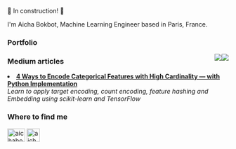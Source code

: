 🚧 In construction! 🚧

I'm Aicha Bokbot, Machine Learning Engineer based in Paris, France.

### Portfolio
<img style="float: right;" src="https://github.com/aichabokbot/aichabokbot/assets/46371012/8e6c70d5-ba8f-46e4-bbb3-70c888299afe"><img style="float: right;" src="https://github.com/aichabokbot/aichabokbot/assets/46371012/f4ca011e-3347-4bf8-a1b4-2648b2e08684">



### Medium articles
<li><a href="https://towardsdatascience.com/4-ways-to-encode-categorical-features-with-high-cardinality-1bc6d8fd7b13"><b>4 Ways to Encode Categorical Features with High Cardinality — with Python Implementation</b></a><br/><i>Learn to apply target encoding, count encoding, feature hashing and Embedding using scikit-learn and TensorFlow</i></li>

### Where to find me
<a href="https://linkedin.com/in/aichabokbot" target="blank"><img align="center" src="https://raw.githubusercontent.com/rahuldkjain/github-profile-readme-generator/master/src/images/icons/Social/linked-in-alt.svg" alt="aichabokbot" height="30" width="40" /></a> <a href="https://medium.com/@aichabokbot" target="blank"><img align="center" src="https://cdn-icons-png.flaticon.com/512/5968/5968906.png" alt="aichabokbot" height="30" width="30" /></a>



<!--
**aichabokbot/aichabokbot** is a ✨ _special_ ✨ repository because its `README.md` (this file) appears on your GitHub profile.

Here are some ideas to get you started:

- 🔭 I’m currently working on ...
- 🌱 I’m currently learning ...
- 👯 I’m looking to collaborate on ...
- 🤔 I’m looking for help with ...
- 💬 Ask me about ...
- 📫 How to reach me: ...
- 😄 Pronouns: ...
- ⚡ Fun fact: ...
-->
